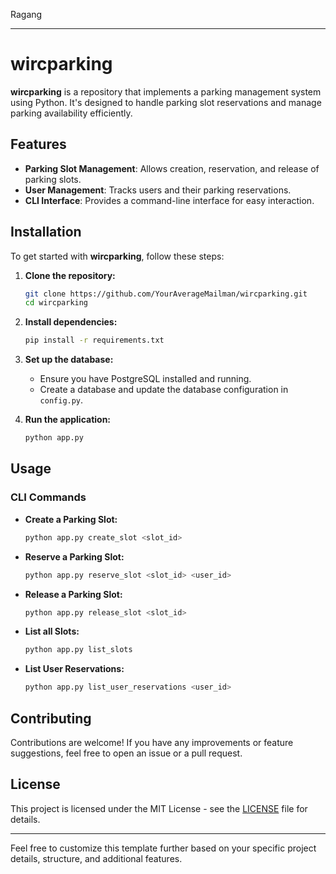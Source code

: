 Ragang

---

# wircparking

**wircparking** is a repository that implements a parking management system using Python. It's designed to handle parking slot reservations and manage parking availability efficiently.

## Features

- **Parking Slot Management**: Allows creation, reservation, and release of parking slots.
- **User Management**: Tracks users and their parking reservations.
- **CLI Interface**: Provides a command-line interface for easy interaction.

## Installation

To get started with **wircparking**, follow these steps:

1. **Clone the repository:**
   ```bash
   git clone https://github.com/YourAverageMailman/wircparking.git
   cd wircparking
   ```

2. **Install dependencies:**
   ```bash
   pip install -r requirements.txt
   ```

3. **Set up the database:**
   - Ensure you have PostgreSQL installed and running.
   - Create a database and update the database configuration in `config.py`.

4. **Run the application:**
   ```bash
   python app.py
   ```

## Usage

### CLI Commands

- **Create a Parking Slot:**
  ```bash
  python app.py create_slot <slot_id>
  ```

- **Reserve a Parking Slot:**
  ```bash
  python app.py reserve_slot <slot_id> <user_id>
  ```

- **Release a Parking Slot:**
  ```bash
  python app.py release_slot <slot_id>
  ```

- **List all Slots:**
  ```bash
  python app.py list_slots
  ```

- **List User Reservations:**
  ```bash
  python app.py list_user_reservations <user_id>
  ```

## Contributing

Contributions are welcome! If you have any improvements or feature suggestions, feel free to open an issue or a pull request.

## License

This project is licensed under the MIT License - see the [LICENSE](LICENSE) file for details.

---

Feel free to customize this template further based on your specific project details, structure, and additional features.
